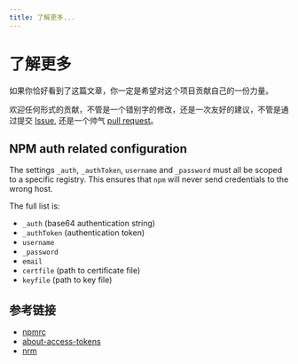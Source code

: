 ```yaml
---
title: 了解更多...
---
```


# 了解更多

如果你恰好看到了这篇文章，你一定是希望对这个项目贡献自己的一份力量。

欢迎任何形式的贡献，不管是一个错别字的修改，还是一次友好的建议，不管是通过提交 [Issue](https://github.com/beezen/nucm/issues), 还是一个帅气 [pull request](https://github.com/beezen/nucm/pulls)。

## NPM auth related configuration

The settings `_auth`, `_authToken`, `username` and `_password` must all be scoped to a specific registry. This ensures that `npm` will never send credentials to the wrong host.

The full list is:

- `_auth` (base64 authentication string)
- `_authToken` (authentication token)
- `username`
- `_password`
- `email`
- `certfile` (path to certificate file)
- `keyfile` (path to key file)

## 参考链接

- [npmrc](https://docs.npmjs.com/cli/v9/configuring-npm/npmrc)
- [about-access-tokens](https://docs.npmjs.com/about-access-tokens)
- [nrm](https://www.npmjs.com/package/nrm)
